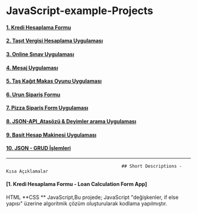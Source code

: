 # JavaScript-example-Projects


#### [1. Kredi Hesaplama Formu](https://github.com/muratavci05/JavaScript-example-Projects/tree/master/JavaScript_Kredi_Hesaplama_Formu)
#### [2. Taşıt Vergisi Hesaplama Uygulaması](https://github.com/muratavci05/JavaScript-example-Projects/tree/master/javaScript-tasit-vergisi-hes-formu)
#### [3. Online Sınav Uygulaması](https://github.com/muratavci05/JavaScript-example-Projects/tree/master/javaScript-tas-kagit-makas-oyunu)
#### [4. Mesaj Uygulaması](https://github.com/muratavci05/JavaScript-example-Projects/tree/master/Javascript-tailwind-Mesaj-Uygulamasi)
#### [5. Taş Kağıt Makas Oyunu Uygulaması](https://github.com/muratavci05/JavaScript-example-Projects/tree/master/javaScript-tas-kagit-makas-oyunu)
#### [6. Urun Sipariş Formu](https://github.com/muratavci05/JavaScript-example-Projects/tree/master/Urun-siparis-formu)
#### [7. Pizza Sipariş Form Uygulaması](https://github.com/muratavci05/JavaScript-example-Projects/tree/master/JavaScript_Pizza_Siparis_Formu)
#### [8. JSON-API_Atasözü & Deyimler arama Uygulaması](https://github.com/muratavci05/JavaScript-example-Projects/tree/master/JavaScript-JSON-API-Atasozu-Deyimler-Arama)
#### [9. Basit Hesap Makinesi Uygulaması](https://github.com/muratavci05/JavaScript-example-Projects/tree/master/JavaScript-Build-simple-Calculator)
#### [10. JSON - GRUD İşlemleri](https://github.com/muratavci05/JavaScript-example-Projects/tree/master/JavaScript-JSON_CrudAPP)

-----------------------------------------------------------------------------------------------------------------------------------------------
                                                
                                                ## Short Descriptions - Kısa Açıklamalar
                                                
#### [1. Kredi Hesaplama Formu - Loan Calculation Form App]
HTML
**CSS
** JavaScript,Bu projede;
JavaScript "değişkenler, if else yapısı" üzerine algoritmik çözüm oluşturularak kodlama yapılmıştır.
    
